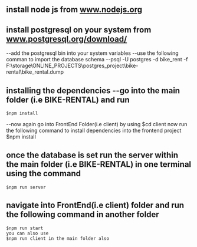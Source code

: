 
## install node js from www.nodejs.org
## install postgresql on your system from www.postgresql.org/download/
 --add the postgresql bin into your system variables
 --use the following comman to import the database schema 
 --psql -U postgres -d bike_rent -f F:\storage\ONLINE_PROJECTS\postgres_project\bike-rental\bike_rental.dump

## installing the dependencies --go into the main folder (i.e BIKE-RENTAL) and run 
    $npm install
 --now again go into FrontEnd Folder(i.e client) by using
    $cd client
    now run the following command to install dependencies into the frontend project
        $npm install

## once the database is set run the server within the main folder (i.e BIKE-RENTAL) in one terminal using the command 
    $npm run server
    
## navigate into FrontEnd(i.e client) folder and run the following command in another folder
    $npm run start
    you can also use
    $npm run client in the main folder also